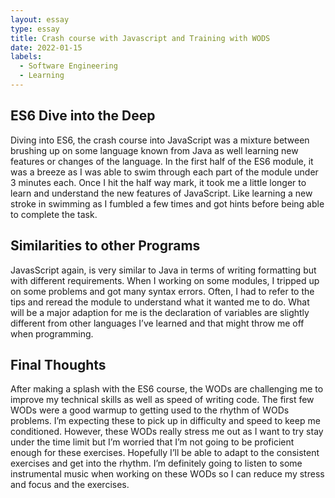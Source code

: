 ```yaml
---
layout: essay
type: essay
title: Crash course with Javascript and Training with WODS
date: 2022-01-15
labels:
  - Software Engineering
  - Learning
---
```

## ES6 Dive into the Deep
Diving into ES6, the crash course into JavaScript was a mixture between brushing up on some language known from Java as well learning new features or changes of the language. In the first half of the ES6 module, it was a breeze as I was able to swim through each part of the module under 3 minutes each. Once I hit the half way mark, it took me a little longer to learn and understand the new features of JavaScript. Like learning a new stroke in swimming as I fumbled a few times and got hints before being able to complete the task. 
## Similarities to other Programs
JavasScript again, is very similar to Java in terms of writing formatting but with different requirements. When I working on some modules, I tripped up on some problems and got many syntax errors. Often, I had to refer to the tips and reread the module to understand what it wanted me to do. What will be a major adaption for me is the declaration of variables are slightly different from other languages I’ve learned and that might throw me off when programming. 
## Final Thoughts
After making a splash with the ES6 course, the WODs are challenging me to improve my technical skills as well as speed of writing code. The first few WODs were a good warmup to getting used to the rhythm of WODs problems. I’m expecting these to pick up in difficulty and speed to keep me conditioned. However, these WODs really stress me out as I want to try stay under the time limit but I’m worried that I’m not going to be proficient enough for these exercises. Hopefully I’ll be able to adapt to the consistent exercises and get into the rhythm. I’m definitely going to listen to some instrumental music when working on these WODs so I can reduce my stress and focus and the exercises. 
